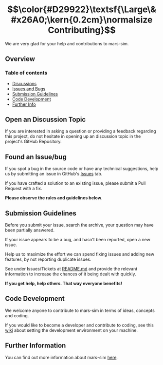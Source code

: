 # $$\color{#D29922}\textsf{\Large\&#x26A0;\kern{0.2cm}\normalsize Contributing}$$ 

We are very glad for your help and contributions to mars-sim.

## Overview
### Table of contents 
* [Discussions](#discussion)
* [Issues and Bugs](#issue)
* [Submission Guidelines](#submit)
* [Code Development](#coding)
* [Further Info](#info)

## <a name="discussion"></a> Open an Discussion Topic

If you are interested in asking a question or providing a feedback regarding this project, 
do not hesitate in opening up an discussion topic in the project's GitHub Repository. 

## <a name="issue"></a> Found an Issue/bug

If you spot a bug in the source code or have any technical suggestions, help us by
submitting an issue in GitHub's [Issues](https://github.com/mars-sim/mars-sim/issues) tab. 

If you have crafted a solution to an existing issue, please submit a Pull Request with a fix.

__Please observe the rules and guidelines below__.

## <a name="submit"></a> Submission Guidelines

Before you submit your issue, search the archive, your question may have been partially answered.

If your issue appears to be a bug, and hasn't been reported, open a new issue.

Help us to maximize the effort we can spend fixing issues and adding new
features, by not reporting duplicate issues. 

See under Issues/Tickets at [README.md](https://github.com/mars-sim/mars-sim#issuestickets) and provide the relevant 
information to increase the chances of it being dealt with quickly.

__If you get help, help others. That way everyone benefits!__

## <a name="coding"></a> Code Development

We welcome anyone to contribute to mars-sim in terms of ideas, concepts and coding. 

If you would like to become a developer and contribute to coding, see this [wiki](https://github.com/mars-sim/mars-sim/wiki/Development-Environment) about setting the development environment on your machine.

## <a name="info"></a> Further Information

You can find out more information about mars-sim [here](
https://github.com/mars-sim/mars-sim).
